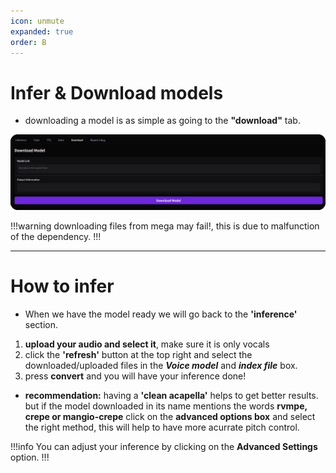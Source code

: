 ```yaml
---
icon: unmute
expanded: true
order: B
---
```


# Infer & Download models

- downloading a model is as simple as going to the **"download"** tab.

![**Manual loading alternative:** unzip the downloaded .zip file and **drag the two files into the corresponding box below.**](/assets/download_models.png)

!!!warning
downloading files from mega may fail!, this is due to malfunction of the dependency.
!!!

---

# How to infer

- When we have the model ready we will go back to the **'inference'** section.

1. **upload your audio and select it**, make sure it is only vocals
2. click the **'refresh'** button at the top right and select the downloaded/uploaded files in the **_Voice model_** and **_index file_** box.
3. press **convert** and you will have your inference done!

- **recommendation:** having a **'clean acapella'** helps to get better results. but if the model downloaded in its name mentions the words **rvmpe, crepe or mangio-crepe** click on the **advanced options box** and select the right method, this will help to have more acurrate pitch control.

!!!info
You can adjust your inference by clicking on the **Advanced Settings** option.
!!!
